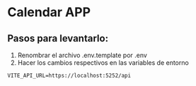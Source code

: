 # Calendar APP

## Pasos para levantarlo:

1. Renombrar el archivo .env.template por .env
2. Hacer los cambios respectivos en las variables de entorno

```
VITE_API_URL=https://localhost:5252/api

```

